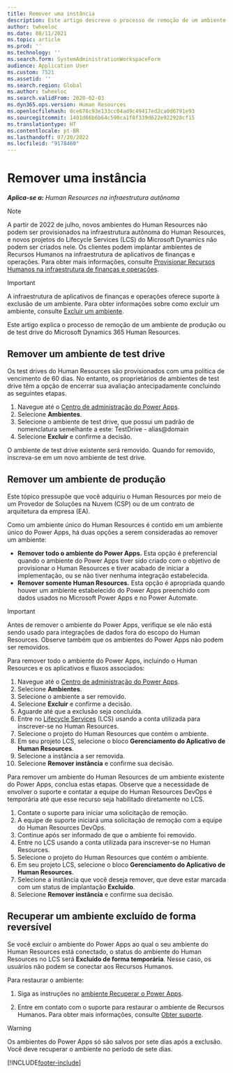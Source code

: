 ```yaml
---
title: Remover uma instância
description: Este artigo descreve o processo de remoção de um ambiente de produção ou de test drive do Microsoft Dynamics 365 Human Resources.
author: twheeloc
ms.date: 08/11/2021
ms.topic: article
ms.prod: ''
ms.technology: ''
ms.search.form: SystemAdministrationWorkspaceForm
audience: Application User
ms.custom: 7521
ms.assetid: ''
ms.search.region: Global
ms.author: twheeloc
ms.search.validFrom: 2020-02-03
ms.dyn365.ops.version: Human Resources
ms.openlocfilehash: 0ce676c93e133cc04ad9c49417ed2ca0d6791e93
ms.sourcegitcommit: 1401d66b6b64c590ca1f8f339d622e922920cf15
ms.translationtype: HT
ms.contentlocale: pt-BR
ms.lasthandoff: 07/20/2022
ms.locfileid: "9178460"
---
```

# <a name="remove-an-instance"></a>Remover uma instância

_**Aplica-se a:** Human Resources na infraestrutura autônoma_ 

> [!NOTE]
> A partir de 2022 de julho, novos ambientes do Human Resources não podem ser provisionados na infraestrutura autônoma do Human Resources, e novos projetos do Lifecycle Services (LCS) do Microsoft Dynamics não podem ser criados nele. Os clientes podem implantar ambientes de Recursos Humanos na infraestrutura de aplicativos de finanças e operações. Para obter mais informações, consulte [Provisionar Recursos Humanos na infraestrutura de finanças e operações](/hr-admin-setup-provision-fo.md).

> [!IMPORTANT]
> A infraestrutura de aplicativos de finanças e operações oferece suporte à exclusão de um ambiente. Para obter informações sobre como excluir um ambiente, consulte [Excluir um ambiente](../fin-ops-core/dev-itpro/deployment/deployenvironment-newinfrastructure.md#delete-an-environment).

Este artigo explica o processo de remoção de um ambiente de produção ou de test drive do Microsoft Dynamics 365 Human Resources.

## <a name="remove-a-test-drive-environment"></a>Remover um ambiente de test drive

Os test drives do Human Resources são provisionados com uma política de vencimento de 60 dias. No entanto, os proprietários de ambientes de test drive têm a opção de encerrar sua avaliação antecipadamente concluindo as seguintes etapas. 

1. Navegue até o [Centro de administração do Power Apps](https://admin.businessplatform.microsoft.com/).
2. Selecione **Ambientes**.
3. Selecione o ambiente de test drive, que possui um padrão de nomenclatura semelhante a este: TestDrive - alias@domain
4. Selecione **Excluir** e confirme a decisão. 

O ambiente de test drive existente será removido. Quando for removido, inscreva-se em um novo ambiente de test drive. 

## <a name="remove-a-production-environment"></a>Remover um ambiente de produção

Este tópico pressupõe que você adquiriu o Human Resources por meio de um Provedor de Soluções na Nuvem (CSP) ou de um contrato de arquitetura da empresa (EA). 

Como um ambiente único do Human Resources é contido em um ambiente único do Power Apps, há duas opções a serem consideradas ao remover um ambiente: 
- **Remover todo o ambiente do Power Apps.** Esta opção é preferencial quando o ambiente do Power Apps tiver sido criado com o objetivo de provisionar o Human Resources e tiver acabado de iniciar a implementação, ou se não tiver nenhuma integração estabelecida.  
- **Remover somente Human Resources.** Esta opção é apropriada quando houver um ambiente estabelecido do Power Apps preenchido com dados usados no Microsoft Power Apps e no Power Automate.


> [!Important]
> Antes de remover o ambiente do Power Apps, verifique se ele não está sendo usado para integrações de dados fora do escopo do Human Resources. Observe também que os ambientes do Power Apps não podem ser removidos. 

Para remover todo o ambiente do Power Apps, incluindo o Human Resources e os aplicativos e fluxos associados:

1. Navegue até o [Centro de administração do Power Apps](https://admin.businessplatform.microsoft.com/).
2. Selecione **Ambientes**.
3. Selecione o ambiente a ser removido.
4. Selecione **Excluir** e confirme a decisão. 
5. Aguarde até que a exclusão seja concluída.
6. Entre no [Lifecycle Services](https://lcs.dynamics.com/Logon/Index) (LCS) usando a conta utilizada para inscrever-se no Human Resources. 
7. Selecione o projeto do Human Resources que contém o ambiente. 
8. Em seu projeto LCS, selecione o bloco **Gerenciamento do Aplicativo de Human Resources**. 
9. Selecione a instância a ser removida. 
10. Selecione **Remover instância** e confirme sua decisão.  

Para remover um ambiente do Human Resources de um ambiente existente do Power Apps, conclua estas etapas. Observe que a necessidade de envolver o suporte e contatar a equipe do Human Resources DevOps é temporária até que esse recurso seja habilitado diretamente no LCS.

1. Contate o suporte para iniciar uma solicitação de remoção.
2. A equipe de suporte iniciará uma solicitação de remoção com a equipe do Human Resources DevOps. 
3. Continue após ser informado de que o ambiente foi removido.
4. Entre no LCS usando a conta utilizada para inscrever-se no Human Resources. 
5. Selecione o projeto do Human Resources que contém o ambiente. 
6. Em seu projeto LCS, selecione o bloco **Gerenciamento do Aplicativo de Human Resources**. 
7. Selecione a instância que você deseja remover, que deve estar marcada com um status de implantação **Excluído**.
8. Selecione **Remover instância** e confirme sua decisão. 

## <a name="recover-a-soft-deleted-environment"></a>Recuperar um ambiente excluído de forma reversível

Se você excluir o ambiente do Power Apps ao qual o seu ambiente do Human Resources está conectado, o status do ambiente do Human Resources no LCS será **Excluído de forma temporária**. Nesse caso, os usuários não podem se conectar aos Recursos Humanos.

Para restaurar o ambiente:

1. Siga as instruções no [ambiente Recuperar o Power Apps](/power-platform/admin/recover-environment).

2. Entre em contato com o suporte para restaurar o ambiente de Recursos Humanos. Para obter mais informações, consulte [Obter suporte](../fin-ops-core/dev-itpro/lifecycle-services/lcs-support.md).

> [!Warning]
> Os ambientes do Power Apps só são salvos por sete dias após a exclusão. Você deve recuperar o ambiente no período de sete dias.


[!INCLUDE[footer-include](../includes/footer-banner.md)]

